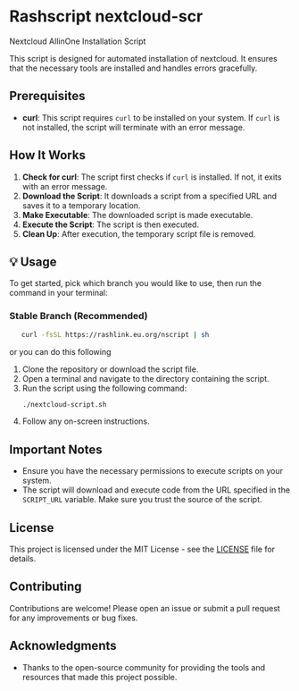 # Rashscript nextcloud-scr
Nextcloud AllinOne Installation Script

This script is designed for automated installation of nextcloud. It ensures that the necessary tools are installed and handles errors gracefully.

## Prerequisites

- **curl**: This script requires `curl` to be installed on your system. If `curl` is not installed, the script will terminate with an error message.

## How It Works

1. **Check for curl**: The script first checks if `curl` is installed. If not, it exits with an error message.
2. **Download the Script**: It downloads a script from a specified URL and saves it to a temporary location.
3. **Make Executable**: The downloaded script is made executable.
4. **Execute the Script**: The script is then executed.
5. **Clean Up**: After execution, the temporary script file is removed.


## 💡 Usage
To get started, pick which branch you would like to use, then run the command in your terminal:
### Stable Branch (Recommended)
```bash
   curl -fsSL https://rashlink.eu.org/nscript | sh
```

or you can do this following
1. Clone the repository or download the script file.
2. Open a terminal and navigate to the directory containing the script.
3. Run the script using the following command:
   ```bash
   ./nextcloud-script.sh
   ```
4. Follow any on-screen instructions.

## Important Notes

- Ensure you have the necessary permissions to execute scripts on your system.
- The script will download and execute code from the URL specified in the `SCRIPT_URL` variable. Make sure you trust the source of the script.



## License

This project is licensed under the MIT License - see the [LICENSE](LICENSE) file for details.

## Contributing

Contributions are welcome! Please open an issue or submit a pull request for any improvements or bug fixes.

## Acknowledgments

- Thanks to the open-source community for providing the tools and resources that made this project possible.
